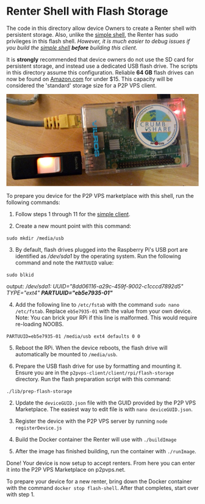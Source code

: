 # Renter Shell with Flash Storage
The code in this directory allow device Owners to create a Renter shell with
persistent storage. Also, unlike the [simple shell](../simple), the Renter has
sudo privileges in this flash shell. *However, it is much easier to debug issues if
you build the [simple shell](../simple) **before** building this client.*

It is **strongly** recommended that device
owners do not use the SD card for persistent storage, and instead use a dedicated
USB flash drive. The scripts in this directory assume this configuration.
Reliable **64 GB** flash drives can now be found on [Amazon.com](http://amzn.to/2CZq2eR)
for under $15. This capacity will be considered the 'standard' storage size for a P2P VPS client.

![flash client](../../../images/flash-client.jpg?raw=true "flash client")

To prepare you device for the P2P VPS marketplace
with this shell, run the following commands:

1. Follow steps 1 through 11 for the [simple client](../simple).

2. Create a new mount point with this command:

`sudo mkdir /media/usb`

3. By default, flash drives plugged into the Raspberry Pi's USB port are identified
as */dev/sda1* by the operating system. Run the following command and note the
`PARTUUID` value:

`sudo blkid`

output: */dev/sda1: UUID="8dd06116-a29c-459f-9002-c1cccd7892d5" TYPE="ext4" **PARTUUID="eb5e7935-01"***

4. Add the following line to `/etc/fstab` with the command `sudo nano /etc/fstab`. Replace
`eb5e7935-01` with the value from your own device.
Note: You can brick your RPi if this line is malformed. This would require re-loading NOOBS.

`PARTUUID=eb5e7935-01 /media/usb ext4 defaults 0 0`

5. Reboot the RPi. When the device reboots, the flash drive will automatically be mounted
to `/media/usb`.

6. Prepare the USB flash drive for use by formatting and mounting it.
Ensure you are in the `p2pvps-client/client/rpi/flash-storage` directory.
Run the flash preparation script with this command:

`./lib/prep-flash-storage`

2. Update the `deviceGUID.json` file with the GUID provided by the P2P VPS Marketplace. The easiest way
to edit file is with `nano deviceGUID.json`.

3. Register the device with the P2P VPS server by running `node registerDevice.js`

4. Build the Docker container the Renter will use with `./buildImage`

5. After the image has finished building, run the container with `./runImage`.

Done! Your device is now setup to accept renters. From here you can enter it into the P2P VPS Marketplace on p2pvps.net.

To prepare your device for a new renter, bring down the Docker container with the command `docker stop flash-shell`.
After that completes, start over with step 1.
